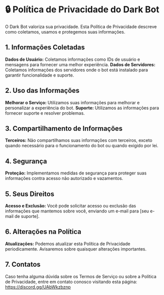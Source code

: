 # 🔒 Política de Privacidade do Dark Bot #
O Dark Bot valoriza sua privacidade. Esta Política de Privacidade descreve como coletamos, usamos e protegemos suas informações.

## 1. Informações Coletadas ##
**Dados de Usuário:** Coletamos informações como IDs de usuário e mensagens para fornecer uma melhor experiência.
**Dados de Servidores:** Coletamos informações dos servidores onde o bot está instalado para garantir funcionalidade e suporte.
## 2. Uso das Informações ##
**Melhorar o Serviço:** Utilizamos suas informações para melhorar e personalizar a experiência do bot.
**Suporte:** Utilizamos as informações para fornecer suporte e resolver problemas.
## 3. Compartilhamento de Informações ##
**Terceiros:** Não compartilhamos suas informações com terceiros, exceto quando necessário para o funcionamento do bot ou quando exigido por lei.
## 4. Segurança ##
**Proteção:** Implementamos medidas de segurança para proteger suas informações contra acesso não autorizado e vazamentos.
## 5. Seus Direitos ##
**Acesso e Exclusão:** Você pode solicitar acesso ou exclusão das informações que mantemos sobre você, enviando um e-mail para [seu e-mail de suporte].
## 6. Alterações na Política ##
**Atualizações:** Podemos atualizar esta Política de Privacidade periodicamente. Avisaremos sobre quaisquer alterações importantes.
## 7. Contatos ##
Caso tenha alguma dúvida sobre os Termos de Serviço ou sobre a Política de Privacidade, entre em contato conosco visitando esta página: https://discord.gg/UAbWkzbznp
